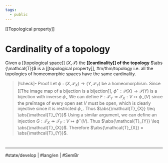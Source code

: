 ```yaml
---
tags:
  - public
---
```

[[Topological property]]
# Cardinality of a topology

Given a [[topological space]] $(X, \mathcal{T})$ the **[[cardinality]] of the topology** $\abs {\mathcal{T}}$ is a [[topological property]], #m/thm/topology 
i.e. all the topologies of homeomorphic spaces have the same cardinality.

> [!check]- Proof
> Let $\phi : (X, \mathcal{T}_{X}) \to (Y, \mathcal{T}_{Y})$ be a homeomorphism.
> Since [[The image map of a bijection is a bijection]],
> $\phi^\star : \mathcal{P}(X) \to \mathcal{P}(Y)$ is a bijection with inverse $\phi_{\star}$
> We can define $F : \mathcal{T}_{Y} \twoheadrightarrow \mathcal{T}_{X} : V \mapsto \phi_\star(V)$ since the preïmage of every open set $V$ must be open, which is clearly injective since it is restricted $\phi_{\star}$.
> Thus $\abs{\mathcal{T}_{X}} \leq \abs{\mathcal{T}_{Y}}$
> Using a similar argument, we can define an injection $G : \mathcal{T}_{X} \twoheadrightarrow \mathcal{T}_{Y} : V \mapsto \phi^\star (V)$.
> Thus $\abs{\mathcal{T}_{Y}} \leq \abs{\mathcal{T}_{X}}$.
> Therefore $\abs{\mathcal{T}_{X}} = \abs{\mathcal{T}_{Y}}$. <span class="QED"/>

#
---
#state/develop | #lang/en | #SemBr
